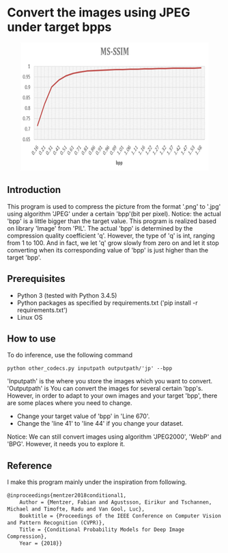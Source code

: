 # Convert the images using JPEG under target bpps

<p align='center'>
  <img src='Graph.png' width='440' height="300"/>
</p>

## Introduction

This program is used to compress the picture from the format '.png' to '.jpg' using algorithm 'JPEG' under a certain 'bpp'(bit per pixel). 
Notice: the actual 'bpp' is a little bigger than the target value. This program is realized based on library 'Image' from 'PIL'. The actual 'bpp' is determined by the compression quality coefficient 'q'. However, the type of 'q' is int, ranging from 1 to 100. And in fact, we let 'q' grow slowly from zero on and let it stop converting when its corresponding value of 'bpp' is just higher than the target 'bpp'.

## Prerequisites

- Python 3 (tested with Python 3.4.5)
- Python packages as specified by requirements.txt ('pip install -r requirements.txt')
- Linux OS

## How to use 

To do inference, use the following command

    python other_codecs.py inputpath outputpath/'jp' --bpp
    
'Inputpath' is the where you store the images which you want to convert. 'Outputpath' is You can convert the images for several certain 'bpp's.
However, in order to adapt to your own images and your target 'bpp', there are some places where you need to change.

- Change your target value of 'bpp' in 'Line 670'.
- Change the 'line 41' to 'line 44' if you change your dataset.

Notice: We can still convert images using algorithm 'JPEG2000', 'WebP' and 'BPG'. However, it needs you to explore it.

## Reference

I make this program mainly under the inspiration from following.

    @inproceedings{mentzer2018conditional1,
        Author = {Mentzer, Fabian and Agustsson, Eirikur and Tschannen, Michael and Timofte, Radu and Van Gool, Luc},
        Booktitle = {Proceedings of the IEEE Conference on Computer Vision and Pattern Recognition (CVPR)},
        Title = {Conditional Probability Models for Deep Image Compression},
        Year = {2018}}

